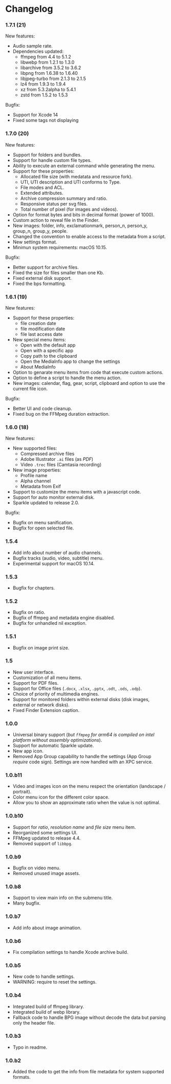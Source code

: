 Changelog
=======


### 1.7.1 (21)
New features:
- Audio sample rate.
- Dependencies updated:
    - ffmpeg from 4.4 to 5.1.2
    - libwebp from 1.2.1 to 1.3.0
    - libarchive from 3.5.2 to 3.6.2
    - libpng from 1.6.38 to 1.6.40
    - libjpeg-turbo from 2.1.3 to 2.1.5
    - lz4 from 1.9.3 to 1.9.4
    - xz from 5.3.2alpha to 5.4.1
    - zstd from 1.5.2 to 1.5.3

Bugfix:
- Support for Xcode 14 
- Fixed some tags not displaying


### 1.7.0 (20)
New features:
- Support for folders and bundles.
- Support for handle custom file types.
- Ability to execute an external command while generating the menu. 
- Support for these properties:
  - Allocated file size (with medatata and resource fork).
  - UTI, UTI description and UTI conforms to Type.
  - File modes and ACL.
  - Extended attributes.
  - Archive compression summary and ratio.
  - Responsive status per svg files.
  - Total number of pixel (for images and videos).
- Option for format bytes and bits in decimal format (power of 1000).
- Custom action to reveal file in the Finder.
- New images: folder, info, exclamationmark, person_n, person_y, group_n, group_y, people.
- Changed the convention to enable access to the metadata from a script.
- New settings format.
- Minimun system requirements: macOS 10.15.

Bugfix:
- Better support for archive files.
- Fixed the size for files smaller than one Kb. 
- Fixed external disk support.
- Fixed the bps formatting.


### 1.6.1 (19)
New features:
- Support for these properties:
  - file creation date
  - file modification date
  - file last access date 
- New special menu items:
  - Open with the default app
  - Open with a specific app
  - Copy path to the clipboard
  - Open the MediaInfo app to change the settings
  - About MediaInfo
- Option to genarate menu items from code that execute custom actions.
- Option to define a script to handle the menu action.
- New images: calendar, flag, gear, script, clipboard and option to use the current file icon.

Bugfix:
- Better UI and code cleanup.
- Fixed bug on the FFMpeg duration extraction.


### 1.6.0 (18)
New features:
- New supported files:
  - Compressed archive files
  - Adobe Illustrator `.ai` files (as _PDF_)
  - Video `.trec` files (Camtasia recording)
- New image properties:
  - Profile name
  - Alpha channel
  - Metadata from Exif
- Support to customize the menu items with a javascript code.
- Support for auto monitor external disk.
- Sparkle updated to release 2.0.

Bugfix:
- Bugfix on menu sanification.
- Bugfix for open selected file.


### 1.5.4

- Add info about number of audio channels.
- Bugfix tracks (audio, video, subtitle) menu.
- Experimental support for macOS 10.14.


### 1.5.3

- Bugfix for chapters.


### 1.5.2

- Bugfix on ratio. 
- Bugfix of ffmpeg and metadata engine disabled.
- Bugfix for unhandled nil exception.


### 1.5.1

- Bugfix on image print size. 

### 1.5

- New user interface.
- Customization of all menu items.
- Support for PDF files.
- Support for Office files (`.docx`, `.xlsx`, `.pptx`, `.odt`, `.ods`, `.odp`).
- Choice of priority of multimedia engines.
- Support for monitored folders within external disks (disk images, external or network disks).
- Fixed Finder Extension caption.


### 1.0.0

- Universal binary support (_but `ffmpeg` for arm64 is compiled on intel platform without assembly optimizations_).
- Support for automatic Sparkle update.
- New app icon.
- Removed App Group capability to handle the settings (App Group _require_ code sign). Settings are now handled with an XPC service.


### 1.0.b11

- Video and images icon on the menu respect the orientation (landscape / portrait).
- Color menu icon for the different color space.
- Allow you to show an approximate ratio when the value is not optimal.   


### 1.0.b10

- Support for _ratio_, _resolution name_ and _file size_ menu item.
- Reorganized some settings UI.
- FFMpeg updated to release 4.4.
- Removed support of `libbpg`.


### 1.0.b9

- Bugfix on video menu.
- Removed unused image assets.


### 1.0.b8

- Support to view main info on the submenu title.
- Many bugfix.


### 1.0.b7

- Add info about image animation.


### 1.0.b6

- Fix compilation settings to handle Xcode archive build.


### 1.0.b5

- New code to handle settings.
- WARNING: require to reset the settings.


### 1.0.b4

- Integrated build of ffmpeg library.
- Integrated build of webp library.
- Fallback code to handle BPG image without decode the data but parsing only the header file.


### 1.0.b3

- Typo in readme.


### 1.0.b2

- Added the code to get the info from file metadata for system supported formats.
